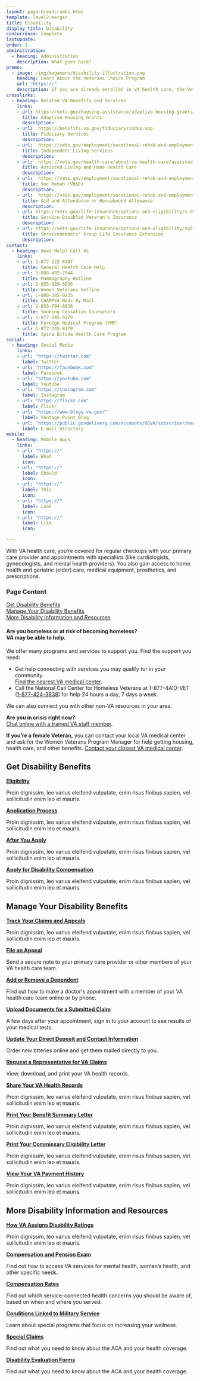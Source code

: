 ```yaml
---
layout: page-breadcrumbs.html
template: level2-merger
title: Disability
display_title: Disability
concurrence: complete
lastupdate:
order: 1
administration:
  - heading: Administration
    description: What goes here?
promo:
  - image: /img/megamenu/disability-illustration.png
    heading: Learn About the Veterans Choice Program
    url: "https://"
    description: If you are already enrolled in VA health care, the Veterans Choice Program allows you to receive health care within your community.
crosslinks:
  - heading: Related VA Benefits and Services
    links:
    - url: https://vets.gov/housing-assistance/adaptive-housing-grants/
      title: Adaptive Housing Grants
      description:
    - url:  https://benefits.va.gov/fiduciary/index.asp
      title: Fiduciary Services
      description:
    - url:  https://vets.gov/employment/vocational-rehab-and-employment/service-disabled/independent-living/
      title: Independent Living Services
      description:
    - url:  https://vets.gov/health-care/about-va-health-care/assisted-living-and-home-health-care/
      title: Assisted Living and Home Health Care
      description:
    - url:  https://vets.gov/employment/vocational-rehab-and-employment/
      title: Voc Rehab (VR&E)
      description:
    - url:  https://vets.gov/employment/vocational-rehab-and-employment/
      title: Aid and Attendance or Housebound Allowance
      description:
    - url: https://vets.gov/life-insurance/options-and-eligibility/s-dvi/
      title: Service-Disabled Veteran's Insurance
      description:
    - url: https://vets.gov/life-insurance/options-and-eligibility/sgli/#extension
      title: Servicemembers' Group Life Insurance Extension
      description:
contact:
  - heading: Need Help? Call Us
    links:
    - url: 1-877-222-8387
      title: General Health Care Help
    - url: 1-888-492-7844
      title: Mammography Hotline
    - url: 1-855-829-6636
      title: Women Veterans Hotline
    - url: 1-888-385-0235
      title: CHAMPVA Meds By Mail
    - url: 1-855-784-8838
      title: Smoking Cessation Counselors
    - url: 1-877-345-8179
      title: Foreign Medical Program (FMP)
    - url: 1-877-345-8179
      title: Spina Bifida Health Care Program
social:
  - heading: Social Media
    links:
    - url: "https://twitter.com"
      label: Twitter
    - url: "https://facebook.com"
      label: Facebook
    - url: "https://youtube.com"
      label: Youtube
    - url: "https://instagram.com"
      label: Instagram
    - url: "https://flickr.com"
      label: Flickr
    - url: "https://www.blogs.va.gov/"
      label: VAntage Point Blog
    - url: "https://public.govdelivery.com/accounts/USVA/subscriber/new/"
      label: E-mail Directory
mobile:
  - heading: Mobile Apps
    links:
    - url: "https://"
      label: What
      icon:
    - url: "https://"
      label: Should
      icon:
    - url: "https://"
      label: This
      icon:
    - url: "https://"
      label: Look
      icon:
    - url: "https://"
      label: Like
      icon:

---
```


<p class="va-introtext">
With VA health care, you’re covered for regular checkups with your primary care provider and appointments with specialists (like cardiologists, gynecologists, and mental health providers). You also gain access to home health and geriatric (elder) care, medical equipment, prosthetics, and prescriptions.
</p>

<h3 class="highlight">Page Content</h3>

[Get Disability Benefits](#get)<br>
[Manage Your Disability Benefits](#manage)<br>
[More Disability Information and Resources](#more)<br>

<div class="usa-alert usa-alert-warning">
  <div class="usa-alert-body">
    <h4 class="usa-alert-title">Are you homeless or at risk of becoming homeless?<br><a id="crisis-expander-link">VA may be able to help</a>.</h4>
    <div id="crisis-expander-content" class="expander-content expander-content-closed">
      <div class="expander-content-inner usa-alert-text">
        <p>We offer many programs and services to support you. Find the support you need: </p>
        <ul>
          <li>Get help connecting with services you may qualify for in your community. <br>
            <a href="/facilities/">Find the nearest VA medical center</a>.</li>
          <li>Call the National Call Center for Homeless Veterans at 1-877-4AID-VET (<a href="tel:+18774243838">1-877-424-3838</a>) for help 24 hours a day, 7 days a week.</li>
        </ul>
        <p>We can also connect you with other non-VA resources in your area.</p>
        <p><b>Are you in crisis right now?</b> <br>
        <a href="https://www.veteranscrisisline.net/ChatTermsOfService.aspx?account=Homeless%20Veterans%20Chat">Chat online with a trained VA staff member</a>.</p>
        <p><b>If you’re a female Veteran,</b> you can contact your local VA medical center and ask for the Women Veterans Program Manager for help getting housing, health care, and other benefits. <a href="/facilities/">Contact your closest VA medical center</a>.</p>
      </div>
    </div>
  </div>
</div>

<script type="text/javascript">

  // Toggle the expandable crisis info
  document.getElementById('crisis-expander-link')
    .addEventListener('click', function () {
      document.getElementById('crisis-expander-content').classList.toggle('expander-content-closed');
    });
</script>

<section id="get" class="merger-majorlinks">

  <h2 class="highlight">Get Disability Benefits</h2>

  <div class="link">
    <a href="https://vets.gov/disability-benefits/eligibility/"><b>Eligibility</b></a>
    <p>Proin dignissim, leo varius eleifend vulputate, enim risus finibus sapien, vel sollicitudin enim leo et mauris.</p>
  </div>

  <div class="link">
    <a href="https://vets.gov/disability-benefits/apply/"><b>Application Process</b></a>
    <p>Proin dignissim, leo varius eleifend vulputate, enim risus finibus sapien, vel sollicitudin enim leo et mauris.</p>
  </div>

  <div class="link">
    <a href="https://vets.gov/disability-benefits/after-you-apply/"><b>After You Apply</b></a>
    <p>Proin dignissim, leo varius eleifend vulputate, enim risus finibus sapien, vel sollicitudin enim leo et mauris.</p>
  </div>

  <div class="link">
    <a href="https://ebenefits.va.gov/ebenefits/about/feature?feature=disability-compensation"><b>Apply for Disability Compensation</b></a>
    <p>Proin dignissim, leo varius eleifend vulputate, enim risus finibus sapien, vel sollicitudin enim leo et mauris.</p>
  </div>

</section>

<section id="manage" class="merger-majorlinks">

  <h2 class='highlight'>Manage Your Disability Benefits</h2>

  <div class="link">
    <a href="https://vets.gov/track-claims"><b>Track Your Claims and Appeals</b></a>
    <p>Proin dignissim, leo varius eleifend vulputate, enim risus finibus sapien, vel sollicitudin enim leo et mauris.</p>
    </div>

  <div class="link">
    <a href="https://vets.gov/disability-benefits/claims-appeal/"><b>File an Appeal</b></a>
    <p>Send a secure note to your primary care provider or other members of your VA health care team.</p>
  </div>

  <div class="link">
    <a href="https://ebenefits.va.gov/ebenefits/about/feature?feature=dependent-compensation"><b>Add or Remove a Dependent</b></a>
    <p>Find out how to make a doctor's appointment with a member of your VA health care team online or by phone.</p>
  </div>

  <div class="link">
    <a href="https://ebenefits.va.gov/ebenefits/about/feature?feature=compensation-pension-claim-status"><b>Upload Documents for a Submitted Claim</b></a>
    <p>A few days after your appointment, sign in to your account to see results of your medical tests.</p>
  </div>

  <div class="link">
    <a href="https://ebenefits.va.gov/ebenefits/about/feature?feature=direct-deposit-and-contact-information"><b>Update Your Direct Deposit and Contact Information</b></a>
    <p>Order new btteries online and get them mailed directly to you.</p>
  </div>

  <div class="link">
    <a href="https://ebenefits.va.gov/ebenefits/about/feature?feature=request-vso-representative"><b>Request a Representative for VA Claims</b></a>
    <p>View, download, and print your VA health records.</p>
  </div>

  <div class="link">
    <a href="https://ebenefits.va.gov/ebenefits/vapii"><b>Share Your VA Health Records</b></a>
    <p>Proin dignissim, leo varius eleifend vulputate, enim risus finibus sapien, vel sollicitudin enim leo et mauris.</p>
  </div>

  <div class="link">
    <a href="https://vets.gov/download-va-letters/"><b>Print Your Benefit Summary Letter</b></a>
    <p>Proin dignissim, leo varius eleifend vulputate, enim risus finibus sapien, vel sollicitudin enim leo et mauris.</p>
  </div>

  <div class="link">
    <a href="https://vets.gov/download-va-letters/"><b>Print Your Commissary Eligibility Letter</b></a>
    <p>Proin dignissim, leo varius eleifend vulputate, enim risus finibus sapien, vel sollicitudin enim leo et mauris.</p>
  </div>

  <div class="link">
    <a href="https://ebenefits.va.gov/ebenefits/about/feature?feature=payment-history"><b>View Your VA Payment History</b></a>
    <p>Proin dignissim, leo varius eleifend vulputate, enim risus finibus sapien, vel sollicitudin enim leo et mauris.</p>
  </div>

</section>

<section id="more" class="merger-majorlinks">

  <h2 class='highlight'>More Disability Information and Resources</h2>

  <div class="link">
    <a href="https://vets.gov/disability-benefits/eligibility/ratings/"><b>How VA Assigns Disability Ratings</b></a>
    <p>Proin dignissim, leo varius eleifend vulputate, enim risus finibus sapien, vel sollicitudin enim leo et mauris.</p>
  </div>

  <div class="link">
    <a href="https://benefits.va.gov/compensation/claimexam.asp"><b>Compensation and Pension Exam</b></a>
    <p>Find out how to access VA services for mental health, women’s health, and other specific needs.</p>
  </div>

  <div class="link">
    <a href="https://benefits.va.gov/compensation/resources_comp01.asp"><b>Compensation Rates</b></a>
    <p>Find out which service-connected health concerns you should be aware of, based on when and where you served.</p>
  </div>

  <div class="link">
    <a href="https://vets.gov/disability-benefits/conditions/"><b>Conditions Linked to Military Service</b></a>
    <p>Learn about special programs that focus on increasing your wellness.</p>
  </div>

  <div class="link">
    <a href="https://vets.gov/disability-benefits/conditions/special-claims/"><b>Special Claims</b></a>
    <p>Find out what you need to know about the ACA and your health coverage.</p>
  </div>

  <div class="link">
    <a href="https://benefits.va.gov/compensation/dbq_disabilityexams.asp"><b>Disability Evaluation Forms</b></a>
    <p>Find out what you need to know about the ACA and your health coverage.</p>
  </div>

</section>
